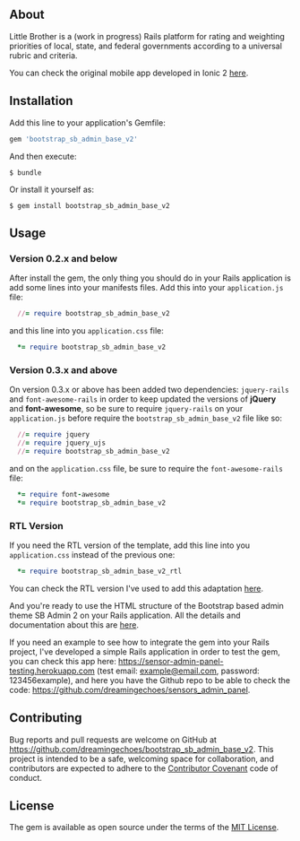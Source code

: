 ## About

Little Brother is a (work in progress) Rails platform for rating and weighting priorities of local, state, and federal governments according to a universal rubric and criteria.

You can check the original mobile app developed in Ionic 2 [here](https://github.com/juliascript/LittleBrother).

## Installation

Add this line to your application's Gemfile:

```ruby
gem 'bootstrap_sb_admin_base_v2'
```

And then execute:

    $ bundle

Or install it yourself as:

    $ gem install bootstrap_sb_admin_base_v2

## Usage

### Version 0.2.x and below

After install the gem, the only thing you should do in your Rails application is add some lines into your manifests files. Add this into your `application.js` file:

```ruby
  //= require bootstrap_sb_admin_base_v2
```

and this line into you `application.css` file:

```ruby
  *= require bootstrap_sb_admin_base_v2
```

### Version 0.3.x and above

On version 0.3.x or above has been added two dependencies: `jquery-rails` and `font-awesome-rails` in order to keep updated the versions of **jQuery** and **font-awesome**, so be sure to require `jquery-rails` on your `application.js` before require the `bootstrap_sb_admin_base_v2` file like so:

```ruby
  //= require jquery
  //= require jquery_ujs
  //= require bootstrap_sb_admin_base_v2
```

and on the `application.css` file, be sure to require the `font-awesome-rails` file:

```ruby
  *= require font-awesome
  *= require bootstrap_sb_admin_base_v2
```

### RTL Version

If you need the RTL version of the template, add this line into you `application.css` instead of the previous one:

```ruby
  *= require bootstrap_sb_admin_base_v2_rtl
```

You can check the RTL version I've used to add this adaptation [here](https://github.com/dreamingechoes/sb-admin2-rtl).

And you're ready to use the HTML structure of the Bootstrap based admin theme SB Admin 2 on your Rails application. All the details and documentation about this are [here](http://startbootstrap.com/template-overviews/sb-admin-2/).

If you need an example to see how to integrate the gem into your Rails project, I've developed a simple Rails application in order to test the gem, you can check this app here: https://sensor-admin-panel-testing.herokuapp.com (test email: example@email.com, password: 123456example), and here you have the Github repo to be able to check the code: https://github.com/dreamingechoes/sensors_admin_panel.

## Contributing

Bug reports and pull requests are welcome on GitHub at https://github.com/dreamingechoes/bootstrap_sb_admin_base_v2. This project is intended to be a safe, welcoming space for collaboration, and contributors are expected to adhere to the [Contributor Covenant](contributor-covenant.org) code of conduct.

## License

The gem is available as open source under the terms of the [MIT License](http://opensource.org/licenses/MIT).
